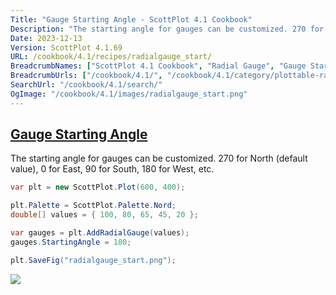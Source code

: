 ```yaml
---
Title: "Gauge Starting Angle - ScottPlot 4.1 Cookbook"
Description: "The starting angle for gauges can be customized. 270 for North (default value), 0 for East, 90 for South, 180 for West, etc."
Date: 2023-12-13
Version: ScottPlot 4.1.69
URL: /cookbook/4.1/recipes/radialgauge_start/
BreadcrumbNames: ["ScottPlot 4.1 Cookbook", "Radial Gauge", "Gauge Starting Angle"]
BreadcrumbUrls: ["/cookbook/4.1/", "/cookbook/4.1/category/plottable-radialgauge", "/cookbook/4.1/recipes/radialgauge_start/"]
SearchUrl: "/cookbook/4.1/search/"
OgImage: "/cookbook/4.1/images/radialgauge_start.png"
---
```


<h2><a id='gauge-starting-angle' href='/cookbook/4.1/recipes/radialgauge_start/'>Gauge Starting Angle</a></h2>

The starting angle for gauges can be customized. 270 for North (default value), 0 for East, 90 for South, 180 for West, etc.

```cs
var plt = new ScottPlot.Plot(600, 400);

plt.Palette = ScottPlot.Palette.Nord;
double[] values = { 100, 80, 65, 45, 20 };

var gauges = plt.AddRadialGauge(values);
gauges.StartingAngle = 180;

plt.SaveFig("radialgauge_start.png");
```

<img src='../../images/radialgauge_start.png' class='d-block mx-auto my-5' />


